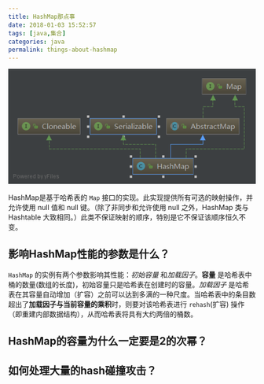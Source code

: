 ```yaml
---
title: HashMap那点事
date: 2018-01-03 15:52:57
tags: [java,集合]
categories: java
permalink: things-about-hashmap
---
```

![HashMap继承机构](/uploads/notes/HashMap.png)
<!--more-->

HashMap是基于哈希表的 `Map` 接口的实现。此实现提供所有可选的映射操作，并允许使用 null 值和 null 键。（除了非同步和允许使用 null 之外，HashMap 类与 Hashtable 大致相同。）此类不保证映射的顺序，特别是它不保证该顺序恒久不变。
## 影响HashMap性能的参数是什么？ ##
`HashMap` 的实例有两个参数影响其性能：*初始容量* 和*加载因子*。**容量** 是哈希表中桶的数量(数组的长度)，初始容量只是哈希表在创建时的容量。*加载因子* 是哈希表在其容量自动增加（扩容）之前可以达到多满的一种尺度。当哈希表中的条目数超出了**加载因子与当前容量的乘积**时，则要对该哈希表进行 `rehash`(扩容) 操作（即重建内部数据结构），从而哈希表将具有大约两倍的桶数。

## HashMap的容量为什么一定要是2的次幂？ ##

## 如何处理大量的hash碰撞攻击？ ##




